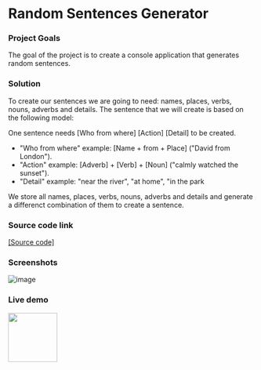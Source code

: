 # Random Sentences Generator
### Project Goals
The goal of the project is to create a console application that generates random sentences.
### Solution
To create our sentences we are going to need: names, places, verbs, nouns, adverbs and details. The sentence that we will create is based on the following model:

One sentence needs [Who from where] [Action] [Detail] to be created.
- "Who from where" example: [Name + from + Place] ("David from London").
- "Action" example: [Adverb] + [Verb] + [Noun] ("calmly watched the sunset").
- "Detail" example: "near the river", "at home", "in the park

We store all names, places, verbs, nouns, adverbs and details and generate a differenct combination of them to create a sentence.
### Source code link
<a href="https://github.com/viktorpetrov1997/RandomSentencesGenerator/blob/main/RandomSentencesGenerator.java">[Source code]</a>
### Screenshots
![image](https://user-images.githubusercontent.com/126717931/225286891-d89447c4-6237-4588-bb3e-d159d8c3797e.png)
### Live demo
<a href="https://replit.com/@viktorpetrov97/RandomSentencesGenerator"><img src="https://www.tutorialspoint.com/assets/questions/media/426142-1668760872.png" style="width:100px;height:100px;"></a>
